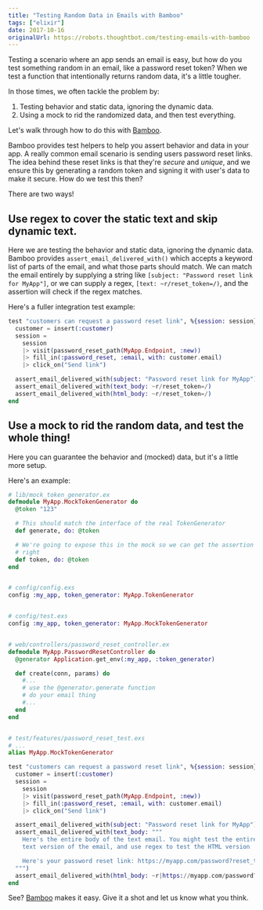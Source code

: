 ```yaml
---
title: "Testing Random Data in Emails with Bamboo"
tags: ["elixir"]
date: 2017-10-16
originalUrl: https://robots.thoughtbot.com/testing-emails-with-bamboo
---
```


Testing a scenario where an app sends an email is easy, but how do you
test something random in an email, like a password reset token? When we
test a function that intentionally returns random data, it's a little
tougher.

<!-- excerpt -->

In those times, we often tackle the problem by:

1. Testing behavior and static data, ignoring the dynamic data.
2. Using a mock to rid the randomized data, and then test everything.

Let's walk through how to do this with
[Bamboo](https://github.com/thoughtbot/bamboo).

Bamboo provides test helpers to help you assert behavior and data in
your app. A really common email scenario is sending users password reset
links. The idea behind these reset links is that they're _secure_ and
_unique_, and we ensure this by generating a random token and signing it
with user's data to make it secure. How do we test this then?

There are two ways!

## Use regex to cover the static text and skip dynamic text.

Here we are testing the behavior and static data, ignoring the dynamic
data.  Bamboo provides `assert_email_delivered_with()` which accepts a
keyword list of parts of the email, and what those parts should match.
We can match the email entirely by supplying a string like `[subject:
"Password reset link for MyApp"]`, or we can supply a regex, `[text:
~r/reset_token=/)`, and the assertion will check if the regex matches.

Here's a fuller integration test example:

```elixir
test "customers can request a password reset link", %{session: session} do
  customer = insert(:customer)
  session =
    session
    |> visit(password_reset_path(MyApp.Endpoint, :new))
    |> fill_in(:password_reset, :email, with: customer.email)
    |> click_on("Send link")

  assert_email_delivered_with(subject: "Password reset link for MyApp")
  assert_email_delivered_with(text_body: ~r/reset_token=/)
  assert_email_delivered_with(html_body: ~r/reset_token=/)
end
```

## Use a mock to rid the random data, and test the whole thing!

Here you can guarantee the behavior and (mocked) data, but it's a little
more setup.

Here's an example:

```elixir
# lib/mock_token_generator.ex
defmodule MyApp.MockTokenGenerator do
  @token "123"

  # This should match the interface of the real TokenGenerator
  def generate, do: @token

  # We're going to expose this in the mock so we can get the assertion
  # right
  def token, do: @token
end


# config/config.exs
config :my_app, token_generator: MyApp.TokenGenerator


# config/test.exs
config :my_app, token_generator: MyApp.MockTokenGenerator


# web/controllers/password_reset_controller.ex
defmodule MyApp.PasswordResetController do
  @generator Application.get_env(:my_app, :token_generator)

  def create(conn, params) do
    #...
    # use the @generator.generate function
    # do your email thing
    #...
  end
end


# test/features/password_reset_test.exs
# ...
alias MyApp.MockTokenGenerator

test "customers can request a password reset link", %{session: session} do
  customer = insert(:customer)
  session =
    session
    |> visit(password_reset_path(MyApp.Endpoint, :new))
    |> fill_in(:password_reset, :email, with: customer.email)
    |> click_on("Send link")

  assert_email_delivered_with(subject: "Password reset link for MyApp")
  assert_email_delivered_with(text_body: """
    Here's the entire body of the text email. You might test the entire
    text version of the email, and use regex to test the HTML version

    Here's your password reset link: https://myapp.com/password?reset_token=#{MockTokenGenerator.token}
  """)
  assert_email_delivered_with(html_body: ~r|https://myapp.com/password?reset_token=#{MockTokenGenerator.token}|)
end
```

See? [Bamboo](https://github.com/thoughtbot/bamboo) makes it easy. Give
it a shot and let us know what you think.
